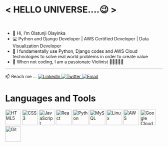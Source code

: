<h1> &lt; HELLO UNIVERSE....😉 &gt; </HELLO> </h1>
<br />
<ul>
  <li>👋 Hi, I’m Olatunji Olayinka</li>
  <li>💻 Python and Django Developer | AWS Certified Developer | Data Visualization Developer</li>
  <li>👀 I fundamentally use Python, Django codes and AWS Cloud technologies to solve real world problems in order to create value</li>
  <li>🎻 When not coding, I am a passionate Violinist 🎻🎻🕺🏿😃</li>
</ul>

<hr />

<div align="left">📫 Reach me ...
  <a href="https://www.linkedin.com/in/olatunji-olayinka-coder/" target="_blank">
    <img src="https://img.shields.io/badge/-LinkedIn-blue?style=flat&logo=linkedin&logoColor=white" alt="LinkedIn">
  </a>
  <a href="https://twitter.com/YinkaCoder" target="_blank">
    <img src="https://img.shields.io/badge/-Twitter-1ca0f1?style=flat&logo=twitter&logoColor=white" alt="Twitter">
  </a>
  <a href="mailto:olatunji.weber@gmail.com">
    <img src="https://img.shields.io/badge/-Email-c14438?style=flat&logo=mail.ru&logoColor=white" alt="Email">
  </a>
</div>


<h1>Languages and Tools</h1>
<div>
  <!-- HTML5 Icon -->
  <img src="https://cdn.jsdelivr.net/gh/devicons/devicon/icons/html5/html5-original-wordmark.svg" alt="HTML5" width="50" height="50">

  <!-- CSS3 Icon -->
  <img src="https://cdn.jsdelivr.net/gh/devicons/devicon/icons/css3/css3-original-wordmark.svg" alt="CSS3" width="50" height="50">

  <!-- JavaScript Icon -->
  <img src="https://cdn.jsdelivr.net/gh/devicons/devicon/icons/javascript/javascript-original.svg" alt="JavaScript" width="50" height="50">

  <!-- React Icon -->
  <img src="https://cdn.jsdelivr.net/gh/devicons/devicon/icons/react/react-original-wordmark.svg" alt="React" width="50" height="50">

  <!-- Python Icon -->
  <img src="https://cdn.jsdelivr.net/gh/devicons/devicon/icons/python/python-original-wordmark.svg" alt="Python" width="50" height="50">

  <!-- MySQL Icon -->
  <img src="https://cdn.jsdelivr.net/gh/devicons/devicon/icons/mysql/mysql-original-wordmark.svg" alt="MySQL" width="50" height="50">

  <!-- Linux Icon -->
  <img src="https://cdn.jsdelivr.net/gh/devicons/devicon/icons/linux/linux-original.svg" alt="Linux" width="50" height="50">

  <!-- AWS Icon -->
  <img src="https://cdn.jsdelivr.net/gh/devicons/devicon/icons/amazonwebservices/amazonwebservices-original-wordmark.svg" alt="AWS" width="50" height="50">

  <!-- Google Cloud Platform Icon -->
  <img src="https://cdn.jsdelivr.net/gh/devicons/devicon/icons/googlecloud/googlecloud-original-wordmark.svg" alt="Google Cloud Platform" width="50" height="50">

  <!-- Git Icon -->
  <img src="https://cdn.jsdelivr.net/gh/devicons/devicon/icons/git/git-original-wordmark.svg" alt="Git" width="50" height="50">
</div>





<!---
olatunji-weber/olatunji-weber is a ✨ special ✨ repository because its `README.md` (this file) appears on your GitHub profile.
You can click the Preview link to take a look at your changes.
--->
